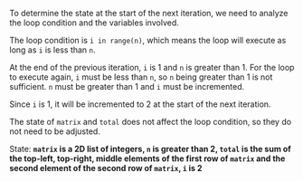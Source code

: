 To determine the state at the start of the next iteration, we need to analyze the loop condition and the variables involved.

The loop condition is `i in range(n)`, which means the loop will execute as long as `i` is less than `n`. 

At the end of the previous iteration, `i` is 1 and `n` is greater than 1. For the loop to execute again, `i` must be less than `n`, so `n` being greater than 1 is not sufficient. `n` must be greater than 1 and `i` must be incremented.

Since `i` is 1, it will be incremented to 2 at the start of the next iteration.

The state of `matrix` and `total` does not affect the loop condition, so they do not need to be adjusted.

State: **`matrix` is a 2D list of integers, `n` is greater than 2, `total` is the sum of the top-left, top-right, middle elements of the first row of `matrix` and the second element of the second row of `matrix`, `i` is 2**